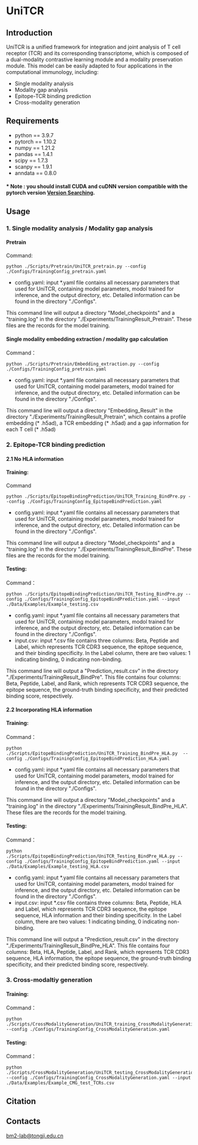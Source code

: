 # UniTCR
## Introduction 
UniTCR is a unified framework for integration and joint analysis of T cell receptor (TCR) and its corresponding transcriptome, which is composed of a dual-modality contrastive learning module and a modality preservation module. This model can be easily adapted to four applications in the computational immunology, including:
* Single modality analysis
* Modality gap analysis
* Epitope-TCR binding prediction
* Cross-modality generation

## Requirements  
* python == 3.9.7  
* pytorch == 1.10.2  
* numpy == 1.21.2  
* pandas == 1.4.1  
* scipy == 1.7.3
* scanpy == 1.9.1
* anndata == 0.8.0
#### * Note : you should install CUDA and cuDNN version compatible with the pytorch version [Version Searching](https://pytorch.org/). 
## Usage  
### 1. Single modality analysis / Modality gap analysis
#### Pretrain
Command:

    python ./Scripts/Pretrain/UniTCR_pretrain.py --config ./Configs/TrainingConfig_pretrain.yaml
* config.yaml: input *.yaml file contains all necessary parameters that used for UniTCR, containing model parameters, modol trained for inference, and the output directory, etc. Detailed information can be found in the directory "./Configs".

This command line will output a directory "Model_checkpoints" and a "training.log" in the directory "./Experiments/TrainingResult_Pretrain". These files are the records for the model training.
#### Single modality embedding extraction / modality gap calculation
Command：

    python ./Scripts/Pretrain/Embedding_extraction.py --config ./Configs/TrainingConfig_pretrain.yaml

* config.yaml: input *.yaml file contains all necessary parameters that used for UniTCR, containing model parameters, modol trained for inference, and the output directory, etc. Detailed information can be found in the directory "./Configs".

This command line will output a directory "Embedding_Result" in the directory "./Experiments/TrainingResult_Pretrain", which contains a profile embedding (* .h5ad), a TCR embedding (* .h5ad) and a gap information for each T cell (* .h5ad)
### 2. Epitope-TCR binding prediction
#### 2.1 No HLA information
#### Training:
Command

    python ./Scripts/EpitopeBindingPrediction/UniTCR_Training_BindPre.py --config ./Configs/TrainingConfig_EpitopeBindPrediction.yaml

* config.yaml: input *.yaml file contains all necessary parameters that used for UniTCR, containing model parameters, modol trained for inference, and the output directory, etc. Detailed information can be found in the directory "./Configs".

This command line will output a directory "Model_checkpoints" and a "training.log" in the directory "./Experiments/TrainingResult_BindPre". These files are the records for the model training.
#### Testing:
Command：

    python ./Scripts/EpitopeBindingPrediction/UniTCR_Testing_BindPre.py --config ./Configs/TrainingConfig_EpitopeBindPrediction.yaml --input ./Data/Examples/Example_testing.csv

* config.yaml: input *.yaml file contains all necessary parameters that used for UniTCR, containing model parameters, modol trained for inference, and the output directory, etc. Detailed information can be found in the directory "./Configs".
* input.csv: input *.csv file contains three columns: Beta, Peptide and Label, which represents TCR CDR3 sequence, the epitope sequence,  and their binding specificity.
In the Label column, there are two values: 1 indicating binding, 0 indicating non-binding.

This command line will output a "Prediction_result.csv" in the directory "./Experiments/TrainingResult_BindPre". This file contains four columns:  Beta, Peptide, Label, and Rank, which represents TCR CDR3 sequence, the epitope sequence, the ground-truth binding specificity, and their predicted binding score, respectively. 

#### 2.2 Incorporating HLA information
#### Training:
Command：

    python ./Scripts/EpitopeBindingPrediction/UniTCR_Training_BindPre_HLA.py  --config ./Configs/TrainingConfig_EpitopeBindPrediction_HLA.yaml

* config.yaml: input *.yaml file contains all necessary parameters that used for UniTCR, containing model parameters, modol trained for inference, and the output directory, etc. Detailed information can be found in the directory "./Configs".

This command line will output a directory "Model_checkpoints" and a "training.log" in the directory "./Experiments/TrainingResult_BindPre_HLA". These files are the records for the model training.
#### Testing:
Command：

    python ./Scripts/EpitopeBindingPrediction/UniTCR_Testing_BindPre_HLA.py --config ./Configs/TrainingConfig_EpitopeBindPrediction.yaml --input ./Data/Examples/Example_testing_HLA.csv 

* config.yaml: input *.yaml file contains all necessary parameters that used for UniTCR, containing model parameters, modol trained for inference, and the output directory, etc. Detailed information can be found in the directory "./Configs".
* input.csv: input *.csv file contains three columns: Beta, Peptide, HLA and Label, which represents TCR CDR3 sequence, the epitope sequence, HLA information and their binding specificity.
In the Label column, there are two values: 1 indicating binding, 0 indicating non-binding.

This command line will output a "Prediction_result.csv" in the directory "./Experiments/TrainingResult_BindPre_HLA". This file contains four columns:  Beta, HLA, Peptide, Label, and Rank, which represents TCR CDR3 sequence, HLA information, the epitope sequence, the ground-truth binding specificity, and their predicted binding score, respectively. 
### 3. Cross-modaltiy generation
#### Training:
Command：

    python ./Scripts/CrossModalityGeneration/UniTCR_training_CrossModalityGeneration.py --config ./Configs/TrainingConfig_CrossModalityGeneration.yaml
#### Testing:
Command：

    python ./Scripts/CrossModalityGeneration/UniTCR_testing_CrossModalityGeneration.py --config ./Configs/TrainingConfig_CrossModalityGeneration.yaml --input ./Data/Examples/Example_CMG_test_TCRs.csv

## Citation

## Contacts
bm2-lab@tongji.edu.cn

